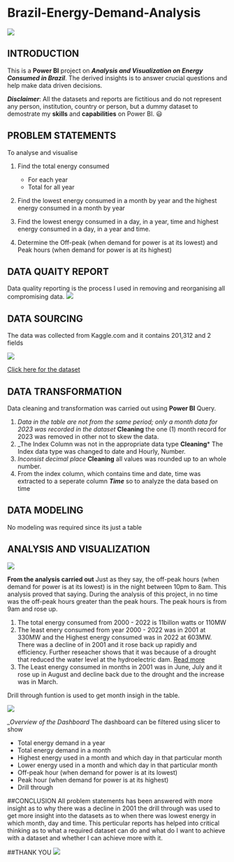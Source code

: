 # Brazil-Energy-Demand-Analysis
![](LightbuldforHomepage.jpg)

## INTRODUCTION
This is a **Power BI** project on **_Analysis and Visualization on Energy Consumed in Brazil_**. The derived insights is to answer crucial questions and help make data driven decisions.

_**Disclaimer**_: All the datasets and reports are fictitious and do not represent any person, institution, country or person, but a dummy dataset to demostrate my **skills** and **capabilities** on Power BI. 😃

## PROBLEM STATEMENTS
To analyse and visualise
1. Find the total energy consumed 
    - For each year
    - Total for all year 

2. Find the lowest energy consumed in a month by year and the highest energy consumed in a month by year

2. Find the lowest energy consumed in a day, in a year, time and highest energy consumed in a day, in a year and time.  
3. Determine the Off-peak  (when demand for power is at its lowest) and Peak hours  (when demand for power is at its highest)


## DATA QUAITY REPORT
Data quality reporting is the process I used in removing and reorganising all compromising data. 
![](DataQualityReport.JPG)

## DATA SOURCING 
The data was collected from Kaggle.com and it contains 201,312 and 2 fields

![](DatasetPQ.JPG)   

[Click here for the dataset](https://www.kaggle.com/datasets/arusouza/23-years-of-hourly-eletric-energy-demand-brazil)

## DATA TRANSFORMATION
Data cleaning and transformation was carried out using **Power BI** Query. 
1. _Data in the table are not from the same period; only a month data for 2023 was recorded in the dataset_ **Cleaning** the one (1) month record for 2023 was removed in other not to skew the data. 
2. _The Index Column was not in the appropriate data type **Cleaning*** The Index data type was changed to date and Hourly, Number. 
3. _Inconsist decimal place_ **Cleaning** all values was rounded up to an whole number. 
4. From the index column, which contains time and date, time was extracted to a seperate column **_Time_** so to analyze the data based on time 


## DATA MODELING 
No modeling was required since its just a table 

## ANALYSIS AND VISUALIZATION
![](Energydemandproject.JPG)


**From the analysis carried out**
Just as they say, the off-peak hours (when demand for power is at its lowest) is in the night between 10pm to 8am. This analysis proved that saying. During the analysis of this project, in no time was the off-peak hours greater than the peak hours. The peak hours is from 9am and rose up. 

1. The total energy consumed from 2000 - 2022 is 11billon watts or 110MW 
2. The least enery consumed from year 2000 - 2022 was in 2001 at 330MW and the Highest energy consumed was in 2022 at 603MW. There was a decline of in 2001 and it rose back up rapidly and efficiency. Further reseacher shows that it was because of a drought that reduced the water level at the hydroelectric dam. 
[Read more](https://www.reuters.com/article/us-brazil-electricity-idUSBRE90818N20130109)
3. The Least energy consumed in months in 2001 was in June, July and it rose up in August and decline back due to the drought and the increase was in March. 

Drill through funtion is used to get month insigh in the table.

![](Drillthrough.JPG)

*_Overview of the Dashboard*
The dashboard can be filtered using slicer to show
- Total energy demand in a year
- Total energy demand in a month
- Highest energy used in a month and which day in that particular month
- Lower energy used in a month and which day in that particular month
- Off-peak hour (when demand for power is at its lowest)
- Peak hour (when demand for power is at its highest)
- Drill through

##CONCLUSION
All problem statements has been answered with more insight as to why there was a decline in 2001 the drill through was used to get more insight into the datasets as to when there was lowest energy in which month, day and time. This perticular reports has helped into critical thinking as to what a required dataset can do and what do I want to achieve with a dataset and whether I can achieve more with it. 


##THANK YOU 
![](Thankyou.png)
